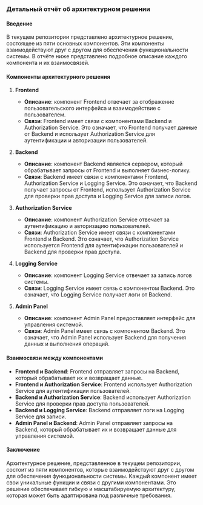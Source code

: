 ### Детальный отчёт об архитектурном решении

#### Введение

В текущем репозитории представлено архитектурное решение, состоящее из пяти основных компонентов. Эти компоненты взаимодействуют друг с другом для обеспечения функциональности системы. В отчёте ниже представлено подробное описание каждого компонента и их взаимосвязей.

#### Компоненты архитектурного решения

1. **Frontend**
   - **Описание**: компонент Frontend отвечает за отображение пользовательского интерфейса и взаимодействие с пользователем.
   - **Связи**: Frontend имеет связи с компонентами Backend и Authorization Service. Это означает, что Frontend получает данные от Backend и использует Authorization Service для аутентификации и авторизации пользователей.

2. **Backend**
   - **Описание**: компонент Backend является сервером, который обрабатывает запросы от Frontend и выполняет бизнес-логику.
   - **Связи**: Backend имеет связи с компонентами Frontend, Authorization Service и Logging Service. Это означает, что Backend получает запросы от Frontend, использует Authorization Service для проверки прав доступа и Logging Service для записи логов.

3. **Authorization Service**
   - **Описание**: компонент Authorization Service отвечает за аутентификацию и авторизацию пользователей.
   - **Связи**: Authorization Service имеет связи с компонентами Frontend и Backend. Это означает, что Authorization Service используется Frontend для аутентификации пользователей и Backend для проверки прав доступа.

4. **Logging Service**
   - **Описание**: компонент Logging Service отвечает за запись логов системы.
   - **Связи**: Logging Service имеет связь с компонентом Backend. Это означает, что Logging Service получает логи от Backend.

5. **Admin Panel**
   - **Описание**: компонент Admin Panel предоставляет интерфейс для управления системой.
   - **Связи**: Admin Panel имеет связь с компонентом Backend. Это означает, что Admin Panel использует Backend для получения данных и выполнения операций.

#### Взаимосвязи между компонентами

- **Frontend и Backend**: Frontend отправляет запросы на Backend, который обрабатывает их и возвращает данные.
- **Frontend и Authorization Service**: Frontend использует Authorization Service для аутентификации пользователей.
- **Backend и Authorization Service**: Backend использует Authorization Service для проверки прав доступа пользователей.
- **Backend и Logging Service**: Backend отправляет логи на Logging Service для записи.
- **Admin Panel и Backend**: Admin Panel отправляет запросы на Backend, который обрабатывает их и возвращает данные для управления системой.

#### Заключение

Архитектурное решение, представленное в текущем репозитории, состоит из пяти компонентов, которые взаимодействуют друг с другом для обеспечения функциональности системы. Каждый компонент имеет свои уникальные функции и связи с другими компонентами. Это решение обеспечивает гибкую и масштабируемую архитектуру, которая может быть адаптирована под различные требования.